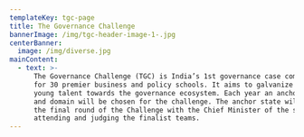 ```yaml
---
templateKey: tgc-page
title: The Governance Challenge
bannerImage: /img/tgc-header-image-1-.jpg
centerBanner:
  image: /img/diverse.jpg
mainContent:
  - text: >-
      The Governance Challenge (TGC) is India’s 1st governance case competition
      for 30 premier business and policy schools. It aims to galvanize India’s
      young talent towards the governance ecosystem. Each year an anchor state
      and domain will be chosen for the challenge. The anchor state will host
      the final round of the Challenge with the Chief Minister of the state
      attending and judging the finalist teams.
---
```


